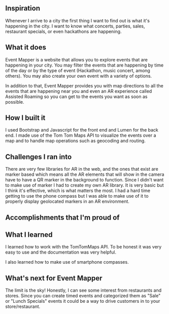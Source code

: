 ## Inspiration
Whenever I arrive to a city the first thing I want to find out is what it's happening in the city. I want to know what concerts, parties, sales, restaurant specials, or even hackathons are happening. 

## What it does
Event Mapper is a website that allows you to explore events that are happening in your city. You may filter the events that are happening by time of the day or by the type of event (Hackathon, music concert, among others). You may also create your own event with a variety of options.

In addition to that, Event Mapper provides you with map directions to all the events that are happening near you and even an AR experience called Assisted Roaming so you can get to the events you want as soon as possible.

## How I built it

I used Bootstrap and Javascript for the front end and Lumen for the back end. I made use of the Tom Tom Maps API to visualize the events over a map and to handle map operations such as geocoding and routing.

## Challenges I ran into

There are very few libraries for AR in the web, and the ones that exist are marker based which means all the AR elements that will show in the camera have to have a QR marker in the background to function. Since I didn't want to make use of marker I had to create my own AR library. It is very basic but I think it's effective, which is what matters the most. I had a hard time getting to use the phone compass but I was able to make use of it to properly display geolocated markers in an AR environment.

## Accomplishments that I'm proud of


## What I learned
I learned how to work with the TomTomMaps API. To be honest it was very easy to use and the documentation was very helpful.

I also learned how to make use of smartphone compasses.

## What's next for Event Mapper
The limit is the sky! Honestly, I can see some interest from restaurants and stores. Since you can create timed events and categorized them as "Sale" or "Lunch Specials" events it could be a way to drive customers in to your store/restaurant.

